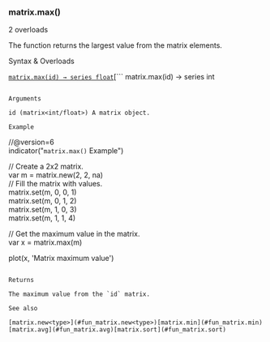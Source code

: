 ### matrix.max()

2 overloads

The function returns the largest value from the matrix elements.

Syntax & Overloads

[```
matrix.max(id) → series float
```](#fun_matrix.max-0)[```
matrix.max(id) → series int
```](#fun_matrix.max-1)

Arguments

id (matrix<int/float>) A matrix object.

Example

```
//@version=6  
indicator("`matrix.max()` Example")  
  
// Create a 2x2 matrix.  
var m = matrix.new<int>(2, 2, na)  
// Fill the matrix with values.  
matrix.set(m, 0, 0, 1)  
matrix.set(m, 0, 1, 2)  
matrix.set(m, 1, 0, 3)  
matrix.set(m, 1, 1, 4)  
  
// Get the maximum value in the matrix.  
var x = matrix.max(m)  
  
plot(x, 'Matrix maximum value')
```

Returns

The maximum value from the `id` matrix.

See also

[matrix.new<type>](#fun_matrix.new<type>)[matrix.min](#fun_matrix.min)[matrix.avg](#fun_matrix.avg)[matrix.sort](#fun_matrix.sort)
